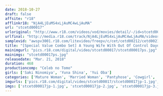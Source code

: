 ```yaml
---
date: 2018-10-27
draft: false
affsite: "r18"
afflinkr18: "NjA4LjEuMS4xLjAuMC4wLjAuMA"
url: "stcetd00017"
urloriginal: "http://www.r18.com/videos/vod/movies/detail/-/id=stcetd00017"
urlfinal: "http://media.r18.com/track/NjA4LjEuMS4xLjAuMC4wLjAuMA/videos/vod/movies/detail/-/id=stcetd00017"
samplevid: "awspv3001.r18.com/litevideo/freepv/c/cet/cetd00212/cetd00212_dmb_w.mp4"
title: "[Special Value Combo Set] A Young Wife With Out Of Control Daydream Fantasies Yui Oba Yuna Shina Saki Ninomiya"
mainimgurl: "pics.r18.com/digital/video/stcetd00017/stcetd00017ps.jpg"
mainimgs: "stcetd00017ps.jpg"
releasedate: "Mar. 21, 2018"
duration: 468
productioncomp: "Celeb no Tomo"
girls: ['Saki Ninomiya', 'Yuna Shina', 'Yui Oba']
categories: ['Mature Woman', 'Married Woman', 'Pantyhose', 'Cowgirl', 'Creampie', 'Set Items']
imgurls: ['pics.r18.com/digital/video/stcetd00017/stcetd00017jp-1.jpg', 'pics.r18.com/digital/video/stcetd00017/stcetd00017jp-2.jpg', 'pics.r18.com/digital/video/stcetd00017/stcetd00017jp-3.jpg', 'pics.r18.com/digital/video/stcetd00017/stcetd00017jp-4.jpg', 'pics.r18.com/digital/video/stcetd00017/stcetd00017jp-5.jpg', 'pics.r18.com/digital/video/stcetd00017/stcetd00017jp-6.jpg', 'pics.r18.com/digital/video/stcetd00017/stcetd00017jp-7.jpg', 'pics.r18.com/digital/video/stcetd00017/stcetd00017jp-8.jpg', 'pics.r18.com/digital/video/stcetd00017/stcetd00017jp-9.jpg', 'pics.r18.com/digital/video/stcetd00017/stcetd00017jp-10.jpg', 'pics.r18.com/digital/video/stcetd00017/stcetd00017jp-11.jpg', 'pics.r18.com/digital/video/stcetd00017/stcetd00017jp-12.jpg', 'pics.r18.com/digital/video/stcetd00017/stcetd00017jp-13.jpg', 'pics.r18.com/digital/video/stcetd00017/stcetd00017jp-14.jpg', 'pics.r18.com/digital/video/stcetd00017/stcetd00017jp-15.jpg', 'pics.r18.com/digital/video/stcetd00017/stcetd00017jp-16.jpg', 'pics.r18.com/digital/video/stcetd00017/stcetd00017jp-17.jpg', 'pics.r18.com/digital/video/stcetd00017/stcetd00017jp-18.jpg', 'pics.r18.com/digital/video/stcetd00017/stcetd00017jp-19.jpg', 'pics.r18.com/digital/video/stcetd00017/stcetd00017jp-20.jpg']
imgs: ['stcetd00017jp-1.jpg', 'stcetd00017jp-2.jpg', 'stcetd00017jp-3.jpg', 'stcetd00017jp-4.jpg', 'stcetd00017jp-5.jpg', 'stcetd00017jp-6.jpg', 'stcetd00017jp-7.jpg', 'stcetd00017jp-8.jpg', 'stcetd00017jp-9.jpg', 'stcetd00017jp-10.jpg', 'stcetd00017jp-11.jpg', 'stcetd00017jp-12.jpg', 'stcetd00017jp-13.jpg', 'stcetd00017jp-14.jpg', 'stcetd00017jp-15.jpg', 'stcetd00017jp-16.jpg', 'stcetd00017jp-17.jpg', 'stcetd00017jp-18.jpg', 'stcetd00017jp-19.jpg', 'stcetd00017jp-20.jpg']
---
```

